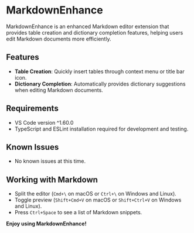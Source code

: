 # MarkdownEnhance

MarkdownEnhance is an enhanced Markdown editor extension that provides table creation and dictionary completion features, helping users edit Markdown documents more efficiently.

## Features

- **Table Creation**: Quickly insert tables through context menu or title bar icon.
- **Dictionary Completion**: Automatically provides dictionary suggestions when editing Markdown documents.

## Requirements

- VS Code version ^1.60.0
- TypeScript and ESLint installation required for development and testing.

## Known Issues

- No known issues at this time.

## Working with Markdown

- Split the editor (`Cmd+\` on macOS or `Ctrl+\` on Windows and Linux).
- Toggle preview (`Shift+Cmd+V` on macOS or `Shift+Ctrl+V` on Windows and Linux).
- Press `Ctrl+Space` to see a list of Markdown snippets.

**Enjoy using MarkdownEnhance!**
